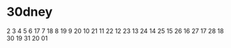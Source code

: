 # 30dney
2
3
4
5
6 17
7 18
8 19
9 20
10 21
11 22
12 23
13 24
14 25
15 26
16 27
17 28
18 30
19 31
20 01
